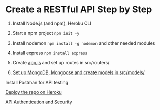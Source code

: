 # Create a RESTful API Step by Step

1. Install Node.js (and npm), Heroku CLI

2. Start a npm project `npm init -y`

3. Install nodemon `npm install -g nodemon` and other needed modules

4. Install express `npm install express`

5. Create [app.js](express.md) and set up routes in src/routers/

6. [Set up MongoDB, Mongoose and create models in src/models/](mongodb_and_mongoose.md)

Install Postman for API testing

[Deploy the repo on Heroku](server.md)

[API Authentication and Security](authentication_and_security.md)
